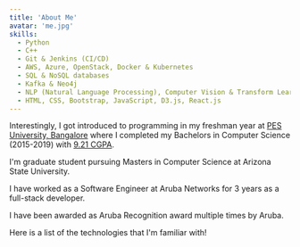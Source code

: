 ```yaml
---
title: 'About Me'
avatar: 'me.jpg'
skills:
  - Python
  - C++
  - Git & Jenkins (CI/CD)
  - AWS, Azure, OpenStack, Docker & Kubernetes
  - SQL & NoSQL databases
  - Kafka & Neo4j
  - NLP (Natural Language Processing), Computer Vision & Transform Learning
  - HTML, CSS, Bootstrap, JavaScript, D3.js, React.js
---
```


Interestingly, I got introduced to programming in my freshman year at [PES University, Bangalore](https://pes.edu/) where I completed my Bachelors in Computer Science (2015-2019) with [9.21 CGPA](https://drive.google.com/file/d/1G4UBPBP0mvWZLRdkF_EcpmKKGp7_OA8U/view?usp=sharing).

I'm graduate student pursuing Masters in Computer Science at Arizona State University.

I have worked as a Software Engineer at Aruba Networks for 3 years as a full-stack developer.

I have been awarded as Aruba Recognition award multiple times by Aruba.

Here is a list of the technologies that I'm familiar with!
